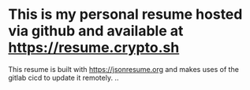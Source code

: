 # This is my personal resume hosted via github and available at https://resume.crypto.sh

This resume is built with https://jsonresume.org and makes uses of the gitlab cicd to update it remotely.
..
